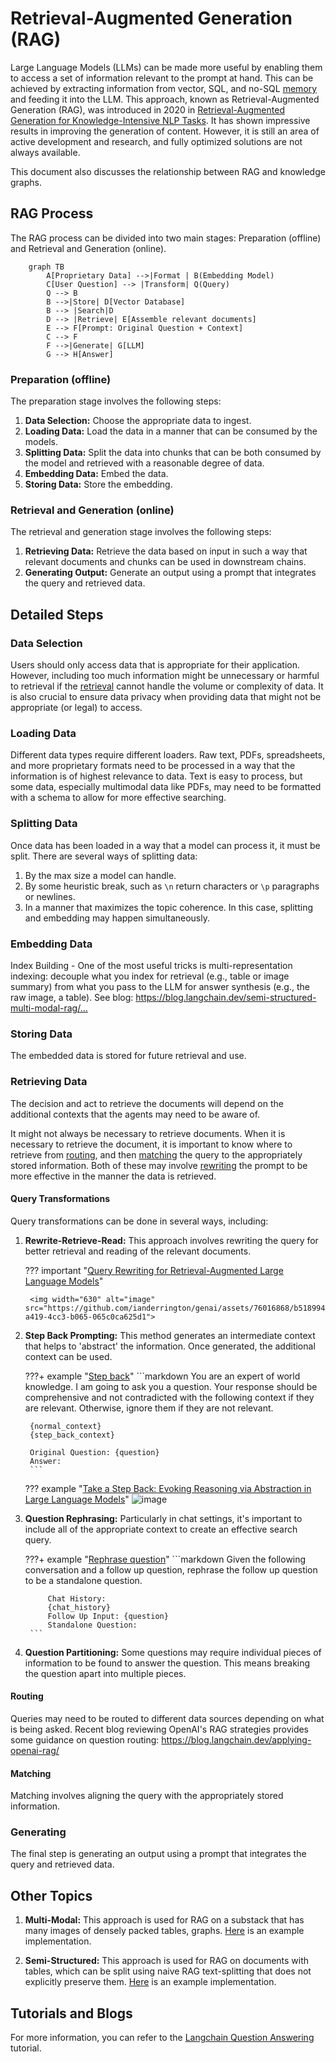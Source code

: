 # Retrieval-Augmented Generation (RAG)

Large Language Models (LLMs) can be made more useful by enabling them to access a set of information relevant to the prompt at hand. This can be achieved by extracting information from vector, SQL, and no-SQL [memory](./memory.md) and feeding it into the LLM. This approach, known as Retrieval-Augmented Generation (RAG), was introduced in 2020 in [Retrieval-Augmented Generation for Knowledge-Intensive NLP Tasks](https://arxiv.org/abs/2005.11401). It has shown impressive results in improving the generation of content. However, it is still an area of active development and research, and fully optimized solutions are not always available.

This document also discusses the relationship between RAG and knowledge graphs.

## RAG Process

The RAG process can be divided into two main stages: Preparation (offline) and Retrieval and Generation (online).

```mermaid
    graph TB
        A[Proprietary Data] -->|Format | B(Embedding Model)
        C[User Question] --> |Transform| Q(Query)
        Q --> B
        B -->|Store| D[Vector Database]
        B --> |Search|D
        D --> |Retrieve| E[Assemble relevant documents]
        E --> F[Prompt: Original Question + Context]
        C --> F
        F -->|Generate| G[LLM]
        G --> H[Answer]
```

### Preparation (offline)

The preparation stage involves the following steps:

1. **Data Selection:** Choose the appropriate data to ingest.
2. **Loading Data:** Load the data in a manner that can be consumed by the models.
3. **Splitting Data:** Split the data into chunks that can be both consumed by the model and retrieved with a reasonable degree of data.
4. **Embedding Data:** Embed the data.
5. **Storing Data:** Store the embedding.

### Retrieval and Generation (online)

The retrieval and generation stage involves the following steps:

1. **Retrieving Data:** Retrieve the data based on input in such a way that relevant documents and chunks can be used in downstream chains.
2. **Generating Output:** Generate an output using a prompt that integrates the query and retrieved data.

## Detailed Steps

### Data Selection

Users should only access data that is appropriate for their application. However, including too much information might be unnecessary or harmful to retrieval if the [retrieval](#retrieval) cannot handle the volume or complexity of data. It is also crucial to ensure data privacy when providing data that might not be appropriate (or legal) to access.

### Loading Data

Different data types require different loaders. Raw text, PDFs, spreadsheets, and more proprietary formats need to be processed in a way that the information is of highest relevance to data. Text is easy to process, but some data, especially multimodal data like PDFs, may need to be formatted with a schema to allow for more effective searching.

### Splitting Data

Once data has been loaded in a way that a model can process it, it must be split. There are several ways of splitting data:

1. By the max size a model can handle.
2. By some heuristic break, such as `\n` return characters or `\p` paragraphs or newlines.
3. In a manner that maximizes the topic coherence. In this case, splitting and embedding may happen simultaneously.

### Embedding Data

Index Building - One of the most useful tricks is multi-representation indexing: decouple what you index for retrieval (e.g., table or image summary) from what you pass to the LLM for answer synthesis (e.g., the raw image, a table). See blog: 
https://blog.langchain.dev/semi-structured-multi-modal-rag/…

### Storing Data

The embedded data is stored for future retrieval and use.

### Retrieving Data

The decision and act to retrieve the documents will depend on the additional contexts that the agents may need to be aware of. 

It might not always be necessary to retrieve documents. When it is necessary to retrieve the document, it is important to know where to retrieve from [routing](#routing), and then [matching](#matching) the query to the appropriately stored information. Both of these may involve [rewriting](#query-transformations) the prompt to be more effective in the manner the data is retrieved. 

#### Query Transformations

Query transformations can be done in several ways, including:

1. **Rewrite-Retrieve-Read:** This approach involves rewriting the query for better retrieval and reading of the relevant documents.

    ??? important "[Query Rewriting for Retrieval-Augmented Large Language Models](https://arxiv.org/pdf/2305.14283.pdf)"
    
        <img width="630" alt="image" src="https://github.com/ianderrington/genai/assets/76016868/b518994c-a419-4cc3-b065-065c0ca625d1">

2. **Step Back Prompting:** This method generates an intermediate context that helps to 'abstract' the information. Once generated, the additional context can be used.

    ???+ example "[Step back](https://smith.langchain.com/hub/langchain-ai/stepback-answer)"
        ```markdown
        You are an expert of world knowledge. I am going to ask you a question. Your response should be comprehensive and not contradicted with the following context if they are relevant. Otherwise, ignore them if they are not relevant.
        
        {normal_context}
        {step_back_context}
        
        Original Question: {question}
        Answer:
        ```

    ??? example "[Take a Step Back: Evoking Reasoning via Abstraction in Large Language Models](https://arxiv.org/pdf/2310.06117.pdf)"
        ![image](https://github.com/ianderrington/genai/assets/76016868/970df1c9-cdfc-4a9e-9dcf-f83944e6102c)

3. **Question Rephrasing:** Particularly in chat settings, it's important to include all of the appropriate context to create an effective search query. 

    ???+ example "[Rephrase question](https://smith.langchain.com/hub/langchain-ai/weblangchain-search-query)"
        ```markdown
            Given the following conversation and a follow up question, rephrase the follow up question to be a standalone question.
            
            Chat History:
            {chat_history}
            Follow Up Input: {question}
            Standalone Question:
        ```

4. **Question Partitioning:** Some questions may require individual pieces of information to be found to answer the question. This means breaking the question apart into multiple pieces. 

#### Routing

Queries may need to be routed to different data sources depending on what is being asked. Recent blog reviewing OpenAI's RAG strategies provides some guidance on question routing: https://blog.langchain.dev/applying-openai-rag/

#### Matching

Matching involves aligning the query with the appropriately stored information. 

### Generating

The final step is generating an output using a prompt that integrates the query and retrieved data. 

## Other Topics

1. **Multi-Modal:** This approach is used for RAG on a substack that has many images of densely packed tables, graphs. [Here](https://github.com/langchain-ai/langchain/blob/master/cookbook/Multi_modal_RAG.ipynb) is an example implementation.

2. **Semi-Structured:** This approach is used for RAG on documents with tables, which can be split using naive RAG text-splitting that does not explicitly preserve them. [Here](https://github.com/langchain-ai/langchain/blob/master/cookbook/Semi_Structured_RAG.ipynb) is an example implementation.

## Tutorials and Blogs

For more information, you can refer to the [Langchain Question Answering](https://python.langchain.com/docs/use_cases/question_answering/) tutorial.
